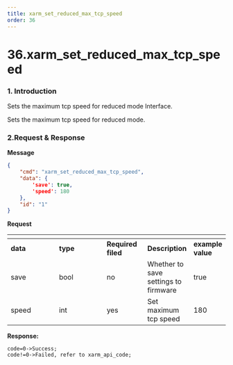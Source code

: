 ```yaml
---
title: xarm_set_reduced_max_tcp_speed
order: 36
---
```

# 36.xarm\_set\_reduced\_max\_tcp\_speed

### 1. Introduction

 
Sets the maximum tcp speed for reduced mode Interface.

Sets the maximum tcp speed for reduced mode.






###  2.Request & Response

**Message**




```json
{
    "cmd": "xarm_set_reduced_max_tcp_speed",
    "data": {
        'save': true, 
        'speed': 180
    },
    "id": "1"
}
```     
**Request**






<table data-header-hidden><thead><tr><th width="103"></th><th width="103"></th><th width="79"></th><th></th><th></th></tr></thead><tbody><tr><td><strong>data</strong></td><td><strong>type</strong></td><td><strong>Required filed</strong></td><td><strong>Description</strong></td><td><strong>example value</strong></td></tr><tr><td>save</td><td>bool</td><td>no</td><td>Whether to save settings to firmware</td><td>true</td></tr><tr><td>speed</td><td>int</td><td>yes</td><td>Set maximum tcp speed</td><td>180</td></tr></tbody></table>








**Response:**     



```
code=0->Success;
code!=0->Failed, refer to xarm_api_code;
```











